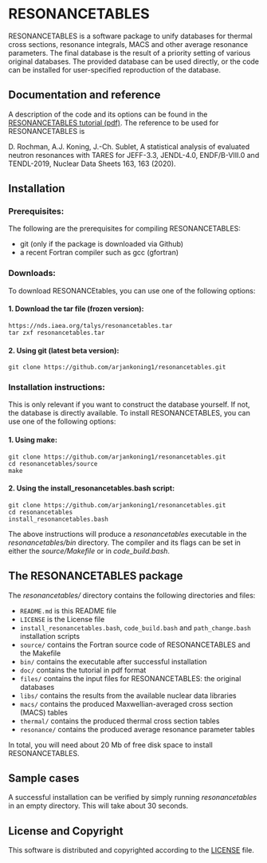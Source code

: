 
# RESONANCETABLES
RESONANCETABLES is a software package to unify databases for thermal cross sections, resonance integrals, MACS and other average resonance parameters. The final database is the result of a priority setting of various original databases.
The provided database can be used directly, or the code can be installed for user-specified reproduction of the database.

## Documentation and reference
A description of the code and its options can be found in the [RESONANCETABLES tutorial (pdf)](https://github.com/arjankoning1/resonancetables/blob/main/doc/resonancetables.pdf).
The reference to be used for RESONANCETABLES is

D. Rochman, A.J. Koning, J.-Ch. Sublet, A statistical analysis of evaluated neutron resonances with TARES for JEFF-3.3, JENDL-4.0, ENDF/B-VIII.0 and TENDL-2019, Nuclear Data Sheets 163, 163 (2020).

## Installation

### Prerequisites:

The following are the prerequisites for compiling RESONANCETABLES:
  - git (only if the package is downloaded via Github)
  - a recent Fortran compiler such as gcc (gfortran)

### Downloads:

To download RESONANCEtables, you can use one of the following options:
#### 1. Download the tar file (frozen version):
```
https://nds.iaea.org/talys/resonancetables.tar
tar zxf resonancetables.tar
```

#### 2. Using git (latest beta version):
```
git clone https://github.com/arjankoning1/resonancetables.git
```
### Installation instructions:

This is only relevant if you want to construct the database yourself.
If not, the database is directly available.
To install RESONANCETABLES, you can use one of the following options:
#### 1. Using make:
```
git clone https://github.com/arjankoning1/resonancetables.git
cd resonancetables/source
make
```
#### 2. Using the install_resonancetables.bash script:
```
git clone https://github.com/arjankoning1/resonancetables.git
cd resonancetables
install_resonancetables.bash
```

The above instructions will produce a *resonancetables* executable in the *resonancetables/bin* directory. 
The compiler and its flags can be set in either the *source/Makefile* or in *code_build.bash*.

## The RESONANCETABLES package

The *resonancetables/* directory contains the following directories and files:

+ `README.md` is this README file
+ `LICENSE` is the License file
+ `install_resonancetables.bash`, `code_build.bash` and `path_change.bash` installation scripts
+ `source/` contains the Fortran source code of RESONANCETABLES and the Makefile
+ `bin/` contains the executable after successful installation
+ `doc/` contains the tutorial in pdf format
+ `files/` contains the input files for RESONANCETABLES: the original databases
+ `libs/` contains the results from the available nuclear data libraries
+ `macs/` contains the produced Maxwellian-averaged cross section (MACS) tables
+ `thermal/` contains the produced thermal cross section tables
+ `resonance/` contains the produced average resonance parameter tables

In total, you will need about 20 Mb of free disk space to install RESONANCETABLES.

## Sample cases

A successful installation can be verified by simply running *resonancetables* in an empty directory. This will take about 30 seconds.

## License and Copyright
This software is distributed and copyrighted according to the [LICENSE](LICENSE) file.
